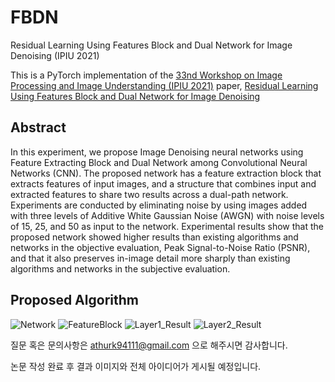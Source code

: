 # FBDN
Residual Learning Using Features Block and Dual Network for Image Denoising (IPIU 2021)

This is a PyTorch implementation of the [33nd Workshop on Image Processing and Image Understanding (IPIU 2021)](http://www.ipiu.or.kr/2021/index.php) paper, [Residual Learning Using Features Block and Dual Network for Image Denoising](https://github.com/YeobKim/FBDN/blob/main/Residual%20Learning%20Using%20Features%20Block%20and%20Dual%20Network%20for%20Image%20Denoising%20(IPIU%202021).pdf)

## Abstract
In this experiment, we propose Image Denoising neural networks using Feature Extracting Block and Dual Network among Convolutional Neural Networks (CNN). The proposed network has a feature extraction block that extracts features of input images, and a structure that combines input and extracted features to share two results across a dual-path network. Experiments are conducted by eliminating noise by using images added with three levels of Additive White Gaussian Noise (AWGN) with noise levels of 15, 25, and 50 as input to the network. Experimental results show that the proposed network showed higher results than existing algorithms and networks in the objective evaluation, Peak Signal-to-Noise Ratio (PSNR), and that it also preserves in-image detail more sharply than existing algorithms and networks in the subjective evaluation.

## Proposed Algorithm
![Network](https://user-images.githubusercontent.com/59470033/104935503-ae856b80-59ee-11eb-8b5d-b55fa56e6b63.png)
![FeatureBlock](https://user-images.githubusercontent.com/59470033/104937381-0a50f400-59f1-11eb-9ff0-3f012800e8f5.png)
![Layer1_Result](https://user-images.githubusercontent.com/59470033/104937387-0d4be480-59f1-11eb-982c-f443e82c7b42.png)
![Layer2_Result](https://user-images.githubusercontent.com/59470033/104937397-0f15a800-59f1-11eb-9aff-3e426bf89d03.png)

질문 혹은 문의사항은 athurk94111@gmail.com 으로 해주시면 감사합니다.

논문 작성 완료 후 결과 이미지와 전체 아이디어가 게시될 예정입니다.
